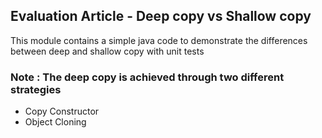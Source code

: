 ## Evaluation Article - Deep copy vs Shallow copy

This module contains a simple java code to demonstrate the differences between deep and shallow copy with unit tests

### Note : The deep copy is achieved through two different strategies
- Copy Constructor
- Object Cloning